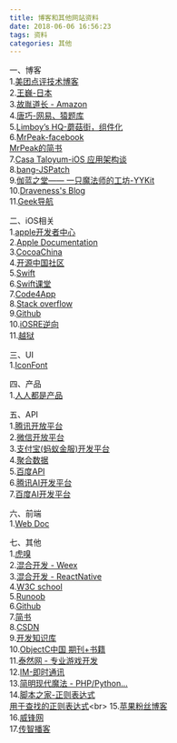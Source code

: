 ```yaml
---
title: 博客和其他网站资料
date: 2018-06-06 16:56:23
tags: 资料
categories: 其他
---
```


一、博客<br>
1.[美团点评技术博客](https://tech.meituan.com/archives)<br>
2.[王巍-日本 ](https://onevcat.com/#blog)<br>
3.[故胤道长 - Amazon](https://www.jianshu.com/u/8d5b91490ca5)<br>
4.[唐巧-网易、猿题库](Amazon)<br>
5.[Limboy’s HQ-蘑菇街，组件化](http://limboy.me/category/tech.html)<br>
6.[MrPeak-facebook](http://mrpeak.cn)<br>
	[MrPeak的简书](https://www.jianshu.com/subscriptions#/subscriptions/1510733/user)<br>
7.[Casa Taloyum-iOS 应用架构谈](https://casatwy.com)<br>
8.[bang-JSPatch](http://blog.cnbang.net)<br>
9.[伽蓝之堂——
一只魔法师的工坊-YYKit](https://blog.ibireme.com)<br>
10.[Draveness's Blog](https://draveness.me/index)<br>
11.[Geek导航](http://www.gogeeks.cn)


二、iOS相关<br>
1.[apple开发者中心](https://developer.apple.com)<br>
2.[Apple Documentation](https://developer.apple.com/reference)<br>
3.[CocoaChina](http://www.cocoachina.com)<br>
4.[开源中国社区](https://www.oschina.net)<br>
5.[Swift](https://swift.org/about)<br>
6.[Swift课堂](http://www.swiftv.cn)<br>
7.[Code4App](http://www.code4app.com)<br>
8.[Stack overflow](https://stackoverflow.com)<br>
9.[Github](https://github.com)<br>
10.[iOSRE逆向](http://bbs.iosre.com)<br>
11.[越狱](http://jailbreak.25pp.com)<br>


三、UI<br>
1.[IconFont](http://iconfont.cn)			



四、产品<br>
1.[人人都是产品](http://www.woshipm.com)<br>



五、API<br>
1.[腾讯开放平台](http://open.qq.com)<br>
2.[微信开放平台](https://open.weixin.qq.com)<br>
3.[支付宝(蚂蚁金服)开发平台](https://open.alipay.com/platform/home.htm)<br>
4.[聚合数据](https://www.juhe.cn/points)<br>
5.[百度API](http://apistore.baidu.com)<br>
6.[腾讯AI开发平台](http://ai.qq.com)<br>
7.[百度AI开发平台](http://ai.baidu.com)<br>


六、前端<br>
1.[Web Doc](https://developer.mozilla.org/zh-CN/)


七、其他<br>
1.[虎嗅](https://www.huxiu.com)<br>
2.[混合开发 - Weex](http://weex.apache.org/cn/guide/)<br>
3.[混合开发 - ReactNative](https://reactnative.cn
)<br>
4.[W3C school](https://www.w3cschool.cn)<br>
5.[Runoob](http://www.runoob.com)<br>
6.[Github](https://github.com)<br>
7.[简书](https://www.jianshu.com)<br>
8.[CSDN](https://blog.csdn.net)<br>
9.[开发知识库](http://www.itdaan.com/index.html)<br>
10.[ObjectC中国 期刊+书籍](https://www.objccn.io)<br>
11.[泰然网 - 专业游戏开发](http://www.tairan.com)<br>
12.[IM-即时通讯](http://www.52im.net)<br>
13.[简明现代魔法 - PHP/Python...](http://www.nowamagic.net)<br>
14.[脚本之家-正则表达式](http://www.jb51.net/tools/zhengze.html#introduction)<br>
[用于查找的正则表达式](https://docs.microsoft.com/zh-cn/previous-versions/visualstudio/design-tools/expression-studio-2/cc295435(v=expression.10))<br>
15.[苹果粉丝博客](http://www.mac52ipod.cn)<br>
16.[威锋网](https://www.feng.com)<br>
17.[传智播客](http://www.itcast.cn)
